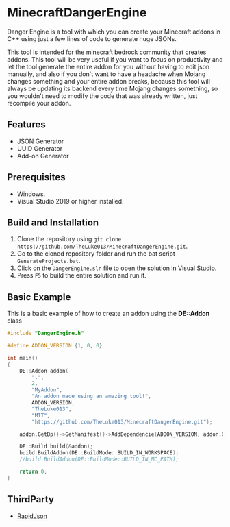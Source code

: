 # MinecraftDangerEngine
Danger Engine is a tool with which you can create your Minecraft addons in C++ using just a few lines of code to generate huge JSONs.

This tool is intended for the minecraft bedrock community that creates addons. This tool will be very useful if you want to focus on productivity and let the tool generate the entire addon for you without having to edit json manually, and also if you don't want to have a headache when Mojang changes something and your entire addon breaks, because this tool will always be updating its backend every time Mojang changes something, so you wouldn't need to modify the code that was already written, just recompile your addon.

## Features
- JSON Generator
- UUID Generator
- Add-on Generator

## Prerequisites
- Windows.
- Visual Studio 2019 or higher installed.

## Build and Installation
1. Clone the repository using `git clone https://github.com/TheLuke013/MinecraftDangerEngine.git`.
2. Go to the cloned repository folder and run the bat script `GenerateProjects.bat`.
3. Click on the `DangerEngine.sln` file to open the solution in Visual Studio.
4. Press `F5` to build the entire solution and run it.

## Basic Example
This is a basic example of how to create an addon using the **DE::Addon** class
```cpp
#include "DangerEngine.h"

#define ADDON_VERSION {1, 0, 0}

int main()
{
	DE::Addon addon(
		".",
		2,
		"MyAddon",
		"An addon made using an amazing tool!",
		ADDON_VERSION,
		"TheLuke013",
		"MIT",
		"https://github.com/TheLuke013/MinecraftDangerEngine.git");

	addon.GetBp()->GetManifest()->AddDependencie(ADDON_VERSION, addon.GetRp()->GetManifest()->GetHeaderUuid());

	DE::Build build(&addon);
	build.BuildAddon(DE::BuildMode::BUILD_IN_WORKSPACE);
	//build.BuildAddon(DE::BuildMode::BUILD_IN_MC_PATH);

	return 0;
}
```

## ThirdParty
- [RapidJson](https://github.com/Tencent/rapidjson.git)
